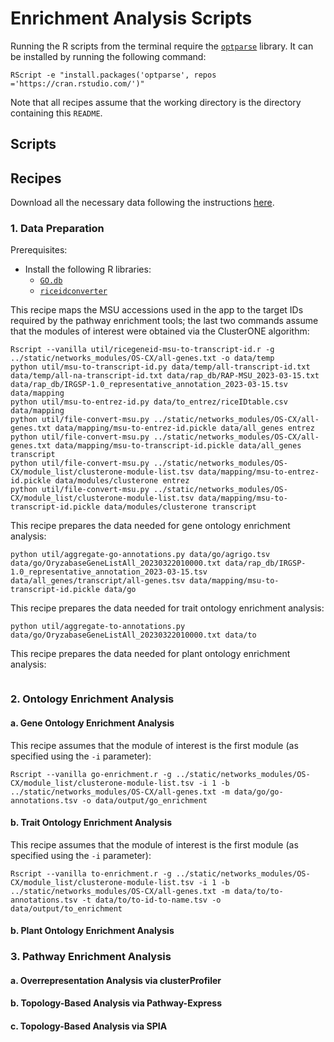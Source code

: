 # Enrichment Analysis Scripts

Running the R scripts from the terminal require the [`optparse`](https://cran.r-project.org/web/packages/optparse/index.html) library. It can be installed by running the following command:

```
RScript -e "install.packages('optparse', repos ='https://cran.rstudio.com/')"
```

Note that all recipes assume that the working directory is the directory containing this `README`.

## Scripts

## Recipes

Download all the necessary data following the instructions [here](https://github.com/bioinfodlsu/rice-pilaf/blob/main/docs/Data_sources.md#enrichment-analysis).

### 1. Data Preparation

Prerequisites:

-   Install the following R libraries:
    -   [`GO.db`](https://bioconductor.org/packages/release/data/annotation/html/GO.db.html)
    -   [`riceidconverter`](https://cran.r-project.org/web/packages/riceidconverter/index.html)

This recipe maps the MSU accessions used in the app to the target IDs required by the pathway enrichment tools; the last two commands assume that the modules of interest were obtained via the ClusterONE algorithm:

```
Rscript --vanilla util/ricegeneid-msu-to-transcript-id.r -g ../static/networks_modules/OS-CX/all-genes.txt -o data/temp
python util/msu-to-transcript-id.py data/temp/all-transcript-id.txt data/temp/all-na-transcript-id.txt data/rap_db/RAP-MSU_2023-03-15.txt data/rap_db/IRGSP-1.0_representative_annotation_2023-03-15.tsv data/mapping
python util/msu-to-entrez-id.py data/to_entrez/riceIDtable.csv data/mapping
python util/file-convert-msu.py ../static/networks_modules/OS-CX/all-genes.txt data/mapping/msu-to-entrez-id.pickle data/all_genes entrez
python util/file-convert-msu.py ../static/networks_modules/OS-CX/all-genes.txt data/mapping/msu-to-transcript-id.pickle data/all_genes transcript
python util/file-convert-msu.py ../static/networks_modules/OS-CX/module_list/clusterone-module-list.tsv data/mapping/msu-to-entrez-id.pickle data/modules/clusterone entrez
python util/file-convert-msu.py ../static/networks_modules/OS-CX/module_list/clusterone-module-list.tsv data/mapping/msu-to-transcript-id.pickle data/modules/clusterone transcript
```

This recipe prepares the data needed for gene ontology enrichment analysis:

```
python util/aggregate-go-annotations.py data/go/agrigo.tsv data/go/OryzabaseGeneListAll_20230322010000.txt data/rap_db/IRGSP-1.0_representative_annotation_2023-03-15.tsv data/all_genes/transcript/all-genes.tsv data/mapping/msu-to-transcript-id.pickle data/go
```

This recipe prepares the data needed for trait ontology enrichment analysis:

```
python util/aggregate-to-annotations.py data/go/OryzabaseGeneListAll_20230322010000.txt data/to
```

This recipe prepares the data needed for plant ontology enrichment analysis:

```

```

### 2. Ontology Enrichment Analysis

#### a. Gene Ontology Enrichment Analysis

This recipe assumes that the module of interest is the first module (as specified using the `-i` parameter):

```
Rscript --vanilla go-enrichment.r -g ../static/networks_modules/OS-CX/module_list/clusterone-module-list.tsv -i 1 -b ../static/networks_modules/OS-CX/all-genes.txt -m data/go/go-annotations.tsv -o data/output/go_enrichment
```

#### b. Trait Ontology Enrichment Analysis

This recipe assumes that the module of interest is the first module (as specified using the `-i` parameter):

```
Rscript --vanilla to-enrichment.r -g ../static/networks_modules/OS-CX/module_list/clusterone-module-list.tsv -i 1 -b ../static/networks_modules/OS-CX/all-genes.txt -m data/to/to-annotations.tsv -t data/to/to-id-to-name.tsv -o data/output/to_enrichment
```

#### b. Plant Ontology Enrichment Analysis

### 3. Pathway Enrichment Analysis

#### a. Overrepresentation Analysis via clusterProfiler

#### b. Topology-Based Analysis via Pathway-Express

#### c. Topology-Based Analysis via SPIA
